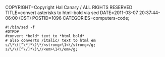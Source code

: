 COPYRIGHT=Copyright Hal Canary / ALL RIGHTS RESERVED
TITLE=convert asterisks to html-bold via sed
DATE=2011-03-07 20:37:44-06:00 (CST)
POSTID=1096
CATEGORIES=computers-code;

    #!/bin/sed -f
    #DTPD#
    #convert *bold* text to *html bold*
    # also converts /italic/ text to html em
    s/\*\([^\*]*\)\*/<strong>\1<\/strong>/g;
    s/\/\([^\/]*\)\//<em>\1<\/em>/g;
